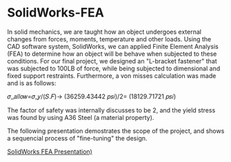 # SolidWorks-FEA
In solid mechanics, we are taught how an object undergoes external changes from forces, moments, temperature and other loads. Using the CAD software system, SolidWorks, we can applied Finite Element Analysis (FEA) to determine how an object will be behave when subjected to these conditions. For our final project, we designed an "L-bracket fastener" that was subjected to 100LB of force, while being subjected to dimensional and fixed support restraints. Furthermore, a von misses calculation was made and is as follows: 

𝜎_𝑎𝑙𝑙𝑜𝑤=𝜎_𝑦/(𝑆.𝐹)→     (36259.43442 𝑝𝑠𝑖)/2=       (18129.71721 𝑝𝑠𝑖)

The factor of safety was internally discusses to be 2, and the yield stress was found by using A36 Steel (a material property). 

The following presentation demostrates the scope of the project, and shows a sequencial process of "fine-tuning" the design.

[SolidWorks FEA Presentation)](https://github.com/Franzvd14/SolidWorks-FEA/blob/main/Solid%20Mechanics%20Final%20Presentation.pdf)


